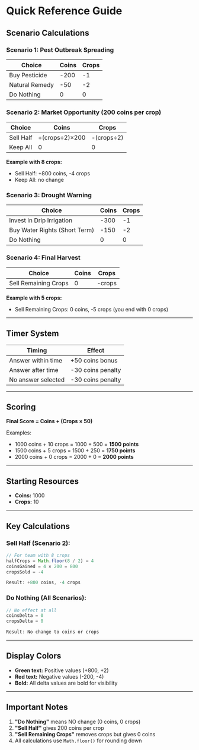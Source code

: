 # Quick Reference Guide

## Scenario Calculations

### Scenario 1: Pest Outbreak Spreading

| Choice         | Coins | Crops |
| -------------- | ----- | ----- |
| Buy Pesticide  | -200  | -1    |
| Natural Remedy | -50   | -2    |
| Do Nothing     | 0     | 0     |

### Scenario 2: Market Opportunity (200 coins per crop)

| Choice    | Coins          | Crops      |
| --------- | -------------- | ---------- |
| Sell Half | +(crops÷2)×200 | -(crops÷2) |
| Keep All  | 0              | 0          |

**Example with 8 crops:**

-   Sell Half: +800 coins, -4 crops
-   Keep All: no change

### Scenario 3: Drought Warning

| Choice                        | Coins | Crops |
| ----------------------------- | ----- | ----- |
| Invest in Drip Irrigation     | -300  | -1    |
| Buy Water Rights (Short Term) | -150  | -2    |
| Do Nothing                    | 0     | 0     |

### Scenario 4: Final Harvest

| Choice               | Coins | Crops  |
| -------------------- | ----- | ------ |
| Sell Remaining Crops | 0     | -crops |

**Example with 5 crops:**

-   Sell Remaining Crops: 0 coins, -5 crops (you end with 0 crops)

---

## Timer System

| Timing             | Effect            |
| ------------------ | ----------------- |
| Answer within time | +50 coins bonus   |
| Answer after time  | -30 coins penalty |
| No answer selected | -30 coins penalty |

---

## Scoring

**Final Score = Coins + (Crops × 50)**

Examples:

-   1000 coins + 10 crops = 1000 + 500 = **1500 points**
-   1500 coins + 5 crops = 1500 + 250 = **1750 points**
-   2000 coins + 0 crops = 2000 + 0 = **2000 points**

---

## Starting Resources

-   **Coins:** 1000
-   **Crops:** 10

---

## Key Calculations

### Sell Half (Scenario 2):

```typescript
// For team with 8 crops
halfCrops = Math.floor(8 / 2) = 4
coinsGained = 4 × 200 = 800
cropsSold = -4

Result: +800 coins, -4 crops
```

### Do Nothing (All Scenarios):

```typescript
// No effect at all
coinsDelta = 0
cropsDelta = 0

Result: No change to coins or crops
```

---

## Display Colors

-   **Green text:** Positive values (+800, +2)
-   **Red text:** Negative values (-200, -4)
-   **Bold:** All delta values are bold for visibility

---

## Important Notes

1. **"Do Nothing"** means NO change (0 coins, 0 crops)
2. **"Sell Half"** gives 200 coins per crop
3. **"Sell Remaining Crops"** removes crops but gives 0 coins
4. All calculations use `Math.floor()` for rounding down
